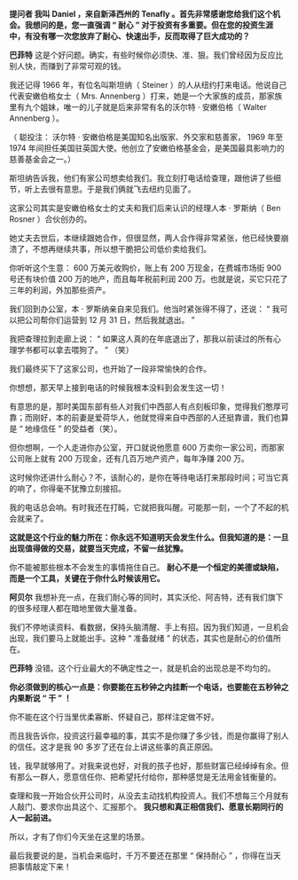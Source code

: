 ******提问者**** 我叫 Daniel ，来自新泽西州的 Tenafly 。首先非常感谢您给我们这个机会。我想问的是，您一直强调 “ 耐心 ” 对于投资有多重要。但在您的投资生涯中，有没有哪一次您放弃了耐心、快速出手，反而取得了巨大成功的？**

****巴菲特**** 这是个好问题。确实，有些时候你必须快、准、狠。我们曾经因为反应比别人快，而赚到了非常可观的钱。

我还记得 1966 年，有位名叫斯坦纳（ Steiner ）的人从纽约打来电话。他说自己代表安嫩伯格女士（ Mrs. Annenberg ）打来，她是一个大家族的成员，那家族里有九个姐妹，唯一的儿子就是后来非常有名的沃尔特 · 安嫩伯格（ Walter Annenberg ）。

（ 聪投注： 沃尔特 · 安嫩伯格是美国知名出版家、外交家和慈善家， 1969 年至 1974 年间担任美国驻英国大使。他创立了安嫩伯格基金会，是美国最具影响力的慈善基金会之一。）

斯坦纳告诉我，他们有家公司想卖给我们。我立刻打电话给查理，跟他讲了些细节，听上去很有意思。于是我们俩就飞去纽约见面了。

这家公司其实是安嫩伯格女士的丈夫和我们后来认识的经理人本 · 罗斯纳（ Ben Rosner ）合伙创办的。

她丈夫去世后，本继续跟她合作，但很显然，两人合作得非常紧张，他已经快要崩溃了，不想再继续共事，所以想干脆把公司低价卖给我们。

你听听这个生意： 600 万美元收购价，账上有 200 万现金，在费城市场街 900 号还有块价值 200 万的地产，而且每年税前利润 200 万。也就是说，买它只花了三年的利润，外加那些资产。

我们回到办公室，本 · 罗斯纳亲自来见我们。他当时紧张得不得了，还说： “ 我可以把公司帮你们运营到 12 月 31 日，然后我就退出。 ”

我把查理拉到走廊上说： “ 如果这人真的在年底退出了，那我以前读过的所有心理学书都可以拿去喂狗了。 ” （笑）

我们最终买下了这家公司，也开始了一段非常愉快的合作。

你想想，那天早上接到电话的时候我根本没料到会发生这一切！

有意思的是，那时美国东部有些人对我们中西部人有点刻板印象，觉得我们憨厚可靠；而刚好，本的前妻是爱荷华人，他就觉得来自中西部的人还挺靠谱，我们也算是 “ 地缘信任 ” 的受益者（笑）。

但你想啊，一个人走进你办公室，开口就说他愿意 600 万卖你一家公司，而那家公司账上就有 200 万现金，还有几百万地产资产，每年净赚 200 万。

这时候你还讲什么耐心？不，该耐心的，是你在等待电话打来那段时间；可当它真的响了，你得毫不犹豫立刻接招。

我的电话总会响。有时我还在打盹，它就把我叫醒。可能那一刻，一个了不起的机会就来了。

**这就是这个行业的魅力所在：你永远不知道明天会发生什么。但我知道的是：一旦出现值得做的交易，就要当天完成，不留一丝犹豫。**

你不能被那些根本不会发生的事情拖住自己。 **耐心不是一个恒定的美德或缺陷，而是一个工具，关键在于你什么时候该用它。**

****阿贝尔**** 我想补充一点，在我们耐心等的同时，其实沃伦、阿吉特，还有我们旗下的很多经理人都在暗地里做大量准备。

我们不停地读资料、看数据，保持头脑清醒、手上有招。因为我们知道，一旦机会出现，我们要马上就能出手。这种 “ 准备就绪 ” 的状态，其实也是耐心的价值所在。

****巴菲特**** 没错。这个行业最大的不确定性之一，就是机会的出现总是不均匀的。

**你必须做到的核心一点是：你要能在五秒钟之内挂断一个电话，也要能在五秒钟之内果断说 “ 干 ” ！**

你不能在这个行当里优柔寡断、怀疑自己，那样注定做不好。

而且我告诉你，投资这行最幸福的事，其实不是你赚了多少钱，而是你赢得了别人的信任。这才是我 90 多岁了还在台上讲这些事的真正原因。

钱，我早就够用了。对我来说也好，对我的孩子也好，那些财富已经绰绰有余。但有那么一群人，愿意信任你、把希望托付给你，那种感觉是无法用金钱衡量的。

查理和我一开始合伙开公司时，从没去主动找机构投资人。我们不想每三个月就有人敲门、要求你出具这个、汇报那个。 **我只想和真正相信我们、愿意长期同行的人一起前进。**

所以，才有了你们今天坐在这里的场景。

最后我要说的是，当机会来临时，千万不要还在那里 “ 保持耐心 ” ，你得在当天把事情敲定下来！